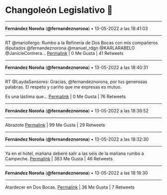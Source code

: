 # Changoleón Legislativo 🙈
*****
**Fernández Noroña** (**@fernandeznorona**) • 13-05-2022 a las 18:41:03
*****
RT @mariollergo: Rumbo a la Refinería de Dos Bocas con mis compañeros diputados @fernandeznorona @manuel_rdgn @KARLARABELO @JanicieContrera…
[Permalink](https://twitter.com/fernandeznorona/status/1525305160054067202) | 0 Me Gusta | 41 Retweets
*****
**Fernández Noroña** (**@fernandeznorona**) • 13-05-2022 a las 18:40:31
*****
RT @LaydaSansores: Gracias, @fernandeznorona, por tus generosas palabras. El respeto y cariño que me expresas es mutuo.


Es una lástima que…
[Permalink](https://twitter.com/fernandeznorona/status/1525305023831363584) | 0 Me Gusta | 76 Retweets
*****
**Fernández Noroña** (**@fernandeznorona**) • 13-05-2022 a las 18:39:52
*****
Abrazote
[Permalink](https://twitter.com/fernandeznorona/status/1525304861474054150) | 99 Me Gusta | 29 Retweets
*****
**Fernández Noroña** (**@fernandeznorona**) • 13-05-2022 a las 18:32:30
*****
Ya en el hotel, mañana deberé salir a las seis de la mañana rumbo a Campeche.
[Permalink](https://twitter.com/fernandeznorona/status/1525303009361682432) | 383 Me Gusta | 46 Retweets
*****
**Fernández Noroña** (**@fernandeznorona**) • 13-05-2022 a las 18:18:30
*****
Atardecer en Dos Bocas.
[Permalink](https://twitter.com/fernandeznorona/status/1525299485802475522) | 36 Me Gusta | 7 Retweets